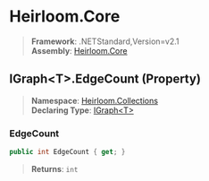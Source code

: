 # Heirloom.Core

> **Framework**: .NETStandard,Version=v2.1  
> **Assembly**: [Heirloom.Core][0]

## IGraph\<T>.EdgeCount (Property)

> **Namespace**: [Heirloom.Collections][0]  
> **Declaring Type**: [IGraph\<T>][1]

### EdgeCount

```cs
public int EdgeCount { get; }
```

> **Returns**: `int`

[0]: ../../../Heirloom.Core.md
[1]: ../IGraph[T].md
